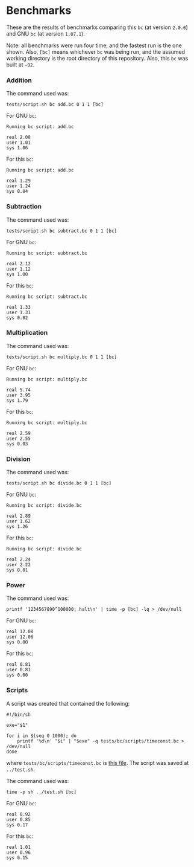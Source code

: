 # Benchmarks

These are the results of benchmarks comparing this `bc` (at version `2.0.0`) and
GNU `bc` (at version `1.07.1`).

Note: all benchmarks were run four time, and the fastest run is the one shown.
Also, `[bc]` means whichever `bc` was being run, and the assumed working
directory is the root directory of this repository. Also, this `bc` was built at
`-O2`.

### Addition

The command used was:

```
tests/script.sh bc add.bc 0 1 1 [bc]
```

For GNU `bc`:

```
Running bc script: add.bc

real 2.08
user 1.01
sys 1.06
```

For this `bc`:

```
Running bc script: add.bc

real 1.29
user 1.24
sys 0.04
```

### Subtraction

The command used was:

```
tests/script.sh bc subtract.bc 0 1 1 [bc]
```

For GNU `bc`:

```
Running bc script: subtract.bc

real 2.12
user 1.12
sys 1.00
```

For this `bc`:

```
Running bc script: subtract.bc

real 1.33
user 1.31
sys 0.02
```

### Multiplication

The command used was:

```
tests/script.sh bc multiply.bc 0 1 1 [bc]
```

For GNU `bc`:

```
Running bc script: multiply.bc

real 5.74
user 3.95
sys 1.79
```

For this `bc`:

```
Running bc script: multiply.bc

real 2.59
user 2.55
sys 0.03
```

### Division

The command used was:

```
tests/script.sh bc divide.bc 0 1 1 [bc]
```

For GNU `bc`:

```
Running bc script: divide.bc

real 2.89
user 1.62
sys 1.26
```

For this `bc`:

```
Running bc script: divide.bc

real 2.24
user 2.22
sys 0.01
```

### Power

The command used was:

```
printf '1234567890^100000; halt\n' | time -p [bc] -lq > /dev/null
```

For GNU `bc`:

```
real 12.08
user 12.08
sys 0.00
```

For this `bc`:

```
real 0.81
user 0.81
sys 0.00
```

### Scripts

A script was created that contained the following:

```
#!/bin/sh

exe="$1"

for i in $(seq 0 1000); do
	printf '%d\n' "$i" | "$exe" -q tests/bc/scripts/timeconst.bc > /dev/null
done
```

where `tests/bc/scripts/timeconst.bc` is [this file][1]. The script was saved at
`../test.sh`.

The command used was:

```
time -p sh ../test.sh [bc]
```

For GNU `bc`:

```
real 0.92
user 0.85
sys 0.17
```

For this `bc`:

```
real 1.01
user 0.96
sys 0.15
```

[1]: https://github.com/torvalds/linux/blob/master/kernel/time/timeconst.bc
